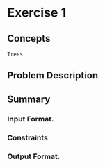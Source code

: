 # Exercise 1
## Concepts
    Trees

## Problem Description

## Summary


### Input Format.

### Constraints

### Output Format.
